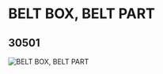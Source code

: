 # BELT BOX, BELT PART
## 30501
![BELT BOX, BELT PART](https://lc-www-live-s.legocdn.com/media/bricks/5/2/4141772.jpg)